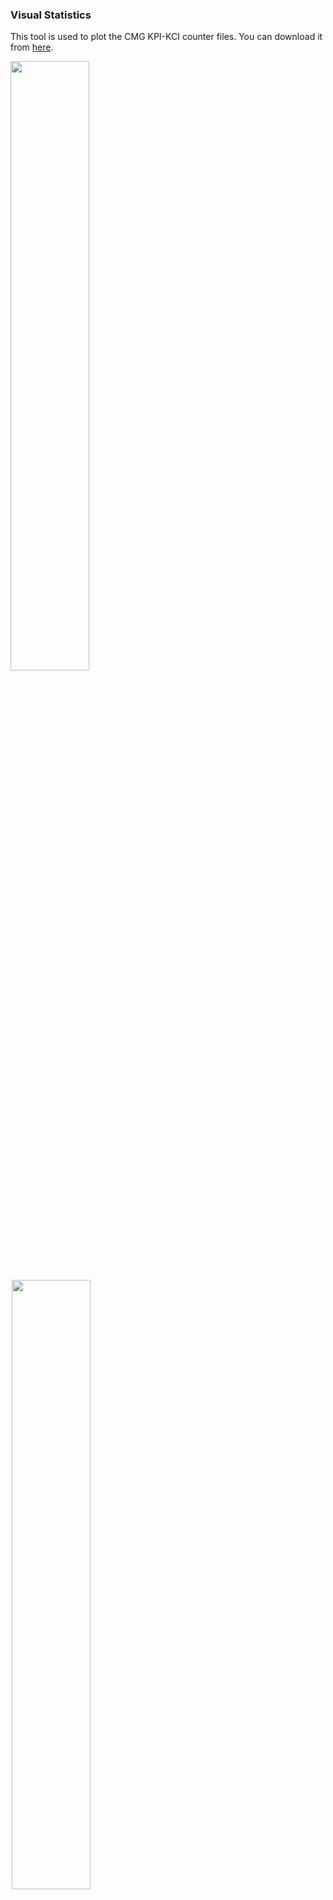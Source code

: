 ### Visual Statistics

This tool is used to plot the CMG KPI-KCI counter files. You can download it from [here](http://sdu.int.nokia-sbell.com:4099/VisualStatisticsSetup.exe).

<img src="images/main-window.gif" style="width:50%;padding-right:2px;"/><img src="images/plot-window.gif" style="width:50%;padding-left:2px;"/>

### Tutorials

**Convert file format**

The XML format KPI-KCI files must be converted to CSV format for performance reason. Click the button <img src="images/tool-button-csv.png"/> in tool bar to convert the selected KPI-KCI files. After the conversion, this tool will ask you whether to open the converted file immediately, or you can open it whenever you want by clicking the <img src="images/tool-button-open.png"/>button.

**Filter counter names**

Once the converted CSV format file is opened, all of the counter names will be displayed in the right pane of the main window. The left pane of the main window displays the modules of the counters. You can select one or more modules to filter the displayed counter names in the right pane.

Additionally, you can type regular expression in the combobox on top right of the main window to filter the displayed counter names more accurately. The "#" character can be used in filter expression as a pipe operator, which has similar function as "|" in Linux shell. For example, the expression `aa#bb` uses `aa` to filter the counter names firstly and then use `bb` to filter against the result of `aa`. The negation symbol is also supported, e.g. `aa#!bb`.

**Plot counters**

Select one or more counter names and click the button <img src="images/tool-button-plot.png"/> in tool bar to plot the selected counters in a single window. If you select more than one counter names and click the button <img src="images/tool-button-plotm.png"/> then each counter will be plotted in a separate window.

**Plot window manipulation**

Use mouse wheel to zoom in/out the plot. While zooming in/out the plot, press `ctrl` key to do the zooming only in *x* axis or `shift` key in *y* axis. The tool button <img src="images/tool-button-restore.png"/> can be used to restore the zoomed plot.

Select the counter names in the legend box to hide the unselected counters. Press `ctrl`/`shift` key to select more than one counter names. Press `alt` key when selecting counter names to rescale the *y* axis for the visible graphs.

Two types of comment can be added in plot window. Right click at blank area and click the `Add Comment` of the context menu to add a comment text. When a counter value is displayed in a text box with a tracer, the `Add Comment` can add a special type of comment which has an arrow point to the position of the displayed value.

The legend box and comment items are draggable and can be dragged at any place in the axis rectangle.

### Lua support

Click the button <img src="images/tool-button-script.png"/> in tool bar of plot window to open the script window. Below is the description of the exposed functions.

```lua
function plot.graph_count()
```

Returns the total number of graphs in a plot window.

```lua
function plot.graph_name(graph)
```

Returns the name of a graph. The first parameter 'graph' is the index of the graph in legend box, the index starts from 1.

```lua
function plot.get_lastkey()
```

Returns the last key of the plot, i.e. the last coordinate of the *x* axis. The first key of a plot is 1, the second key is 2, and so on.

```lua
function plot.get_value(graph, key, default)
```

Returns the value of a graph at 'key'. The first parameter 'graph' is the index of the graph in legend box, the index starts from 1.  If the value of 'key' does not exist, the third optional parameter 'default' will be returned. If the 'default' is not given, a `NaN` will be returned.

```lua
function plot.add_graph(name, data, r, g, b)
```

Adds a new graph in plot window with 'name'. The parameter 'data' is an array, the elements' index is represented as the key of the graph. The optional parameters *r*, *g*, *b* will be used as the color of the graph.

```lua
function plot.update()
```

Updates the plot. It is necessary to call this function after adding one or more new graphs.

```lua
function print(text)
```

Prints out the 'text' to the log pane of the script window.

**Examples**

---

Add a new graph whose values are the sum of the first two graphs.

```lua
local data = {}
for key=1, plot.get_lastkey() do
    data[key] = plot.get_value(1, key, 0) + plot.get_value(2, key, 0)
end
plot.add_graph("graph_sum", data)
plot.update()
```

Add a new graph with blue color and its values are the first graph's value divided by 1000.

```lua
local data = {}
for key=1, plot.get_lastkey() do
    data[key] = plot.get_value(1, key, 0)/1000
end
plot.add_graph("divide_1000", data, 0, 0, 255)
plot.update()
```


